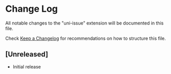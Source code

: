 # Change Log

All notable changes to the "uni-issue" extension will be documented in this file.

Check [Keep a Changelog](http://keepachangelog.com/) for recommendations on how to structure this file.

## [Unreleased]

- Initial release